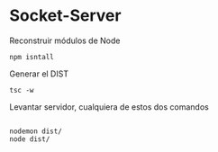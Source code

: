 # Socket-Server

Reconstruir módulos de Node
```
npm isntall
```

Generar el DIST
```
tsc -w
```

Levantar servidor, cualquiera de estos dos comandos
```

nodemon dist/
node dist/
```

